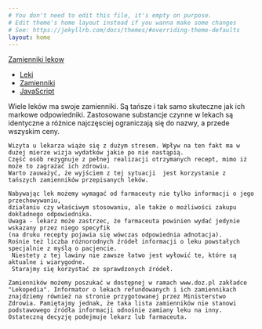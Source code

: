 ```yaml
---
# You don't need to edit this file, it's empty on purpose.
# Edit theme's home layout instead if you wanna make some changes
# See: https://jekyllrb.com/docs/themes/#overriding-theme-defaults
layout: home
---
```

<nav>
    <div class="nav-wrapper">
      <a href="#" class="brand-logo">Zamienniki lekow</a>
      <ul id="nav-mobile" class="right hide-on-med-and-down">
        <li><a href="sass.html">Leki</a></li>
        <li><a href="badges.html">Zamienniki</a></li>
        <li><a href="collapsible.html">JavaScript</a></li>
      </ul>
    </div>
</nav>

<div class="row">
    <div class="col s6">Wiele leków ma swoje zamienniki. Są tańsze i tak samo skuteczne jak ich markowe odpowiedniki.
    Zastosowane substancje czynne w lekach są identyczne a różnice najczęsciej ograniczają się do nazwy,
    a przede wszyskim ceny.

    Wizyta u lekarza wiąże się z dużym stresem. Wpływ na ten fakt ma w dużej mierze wizja wydatków jakie po nie nastąpią.
    Część osób rezygnuje z pełnej realizacji otrzymanych recept, mimo iż może to zagrażać ich zdrowiu.
    Warto zauważyć, że wyjściem z tej sytuacji  jest korzystanie z tańszych zamienników przepisanych leków.

    Nabywając lek możemy wymagać od farmaceuty nie tylko informacji o jego przechowywaniu,
    działaniu czy właściwym stosowaniu, ale także o możliwości zakupu dokładnego odpowiednika.
    Uwaga - lekarz może zastrzec, że farmaceuta powinien wydać jedynie wskazany przez niego specyfik
    (na druku recepty pojawia się wówczas odpowiednia adnotacja).
    Rośnie też liczba różnorodnych źródeł informacji o leku powstałych specjalnie z myślą o pacjencie.
     Niestety z tej lawiny nie zawsze łatwo jest wyłowić te, które są aktualne i wiarygodne.
     Starajmy się korzystać ze sprawdzonych źródeł.

    Zamienników możemy poszukać w dostępnej w ramach www.doz.pl zakładce "Lekopedia". Informator o lekach refundowanych i ich zamiennikach znajdziemy również na stronie przygotowanej przez Ministerstwo Zdrowia. Pamiętajmy jednak, że taka lista zamienników nie stanowi podstawowego źródła informacji odnośnie zamiany leku na inny. Ostateczną decyzję podejmuje lekarz lub farmaceuta.
</div>
